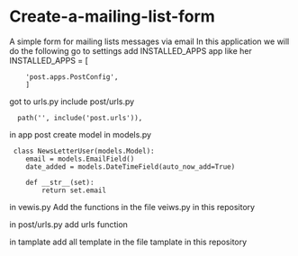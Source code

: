 # Create-a-mailing-list-form
A simple form for mailing lists messages via email
In this application we will do the following
go to settings add INSTALLED_APPS app like her
    INSTALLED_APPS = [

        'post.apps.PostConfig',
        ]
 got to urls.py include post/urls.py
 
      path('', include('post.urls')),
      
      
 in app post create model in models.py
 
 
     class NewsLetterUser(models.Model):
        email = models.EmailField()
        date_added = models.DateTimeField(auto_now_add=True)

        def __str__(set):
            return set.email
in vewis.py Add the functions in the file veiws.py in this repository 


in post/urls.py  add urls function

in  tamplate add all template in the file tamplate in this repository
 
    
    
